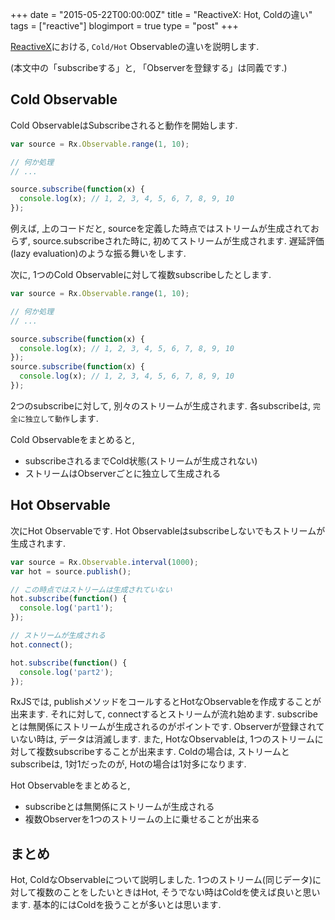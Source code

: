 +++
date = "2015-05-22T00:00:00Z"
title = "ReactiveX: Hot, Coldの違い"
tags = ["reactive"]
blogimport = true
type = "post"
+++


[ReactiveX](http://reactivex.io/)における, `Cold/Hot` Observableの違いを説明します.

(本文中の「subscribeする」と, 「Observerを登録する」は同義です.)


## Cold Observable

Cold ObservableはSubscribeされると動作を開始します.

```js
var source = Rx.Observable.range(1, 10);

// 何か処理
// ...

source.subscribe(function(x) {
  console.log(x); // 1, 2, 3, 4, 5, 6, 7, 8, 9, 10
});
```

例えば, 上のコードだと, sourceを定義した時点ではストリームが生成されておらず,
source.subscribeされた時に, 初めてストリームが生成されます.
遅延評価(lazy evaluation)のような振る舞いをします.

次に, 1つのCold Observableに対して複数subscribeしたとします.

```js
var source = Rx.Observable.range(1, 10);

// 何か処理
// ...

source.subscribe(function(x) {
  console.log(x); // 1, 2, 3, 4, 5, 6, 7, 8, 9, 10
});
source.subscribe(function(x) {
  console.log(x); // 1, 2, 3, 4, 5, 6, 7, 8, 9, 10
});
```

2つのsubscribeに対して, 別々のストリームが生成されます. 各subscribeは, `完全に独立して動作`します.

Cold Observableをまとめると,

- subscribeされるまでCold状態(ストリームが生成されない)
- ストリームはObserverごとに独立して生成される


## Hot Observable

次にHot Observableです. Hot Observableはsubscribeしないでもストリームが生成されます.

```js
var source = Rx.Observable.interval(1000);
var hot = source.publish();

// この時点ではストリームは生成されていない
hot.subscribe(function() {
  console.log('part1');
});

// ストリームが生成される
hot.connect();

hot.subscribe(function() {
  console.log('part2');
});
```

RxJSでは, publishメソッドをコールするとHotなObservableを作成することが出来ます. それに対して, connectするとストリームが流れ始めます.
subscribeとは無関係にストリームが生成されるのがポイントです. Observerが登録されていない時は, データは消滅します.
また, HotなObservableは, 1つのストリームに対して複数subscribeすることが出来ます. Coldの場合は, ストリームとsubscribeは, 1対1だったのが, Hotの場合は1対多になります.

Hot Observableをまとめると,

- subscribeとは無関係にストリームが生成される
- 複数Observerを1つのストリームの上に乗せることが出来る


## まとめ

Hot, ColdなObservableについて説明しました. 1つのストリーム(同じデータ)に対して複数のことをしたいときはHot, そうでない時はColdを使えば良いと思います. 基本的にはColdを扱うことが多いとは思います.
